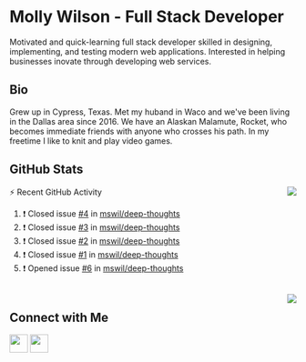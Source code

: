 # Molly Wilson - Full Stack Developer
Motivated and quick-learning full stack developer skilled in designing, implementing, and testing modern web applications. Interested in helping businesses inovate through developing web services.

## Bio
Grew up in Cypress, Texas. Met my huband in Waco and we've been living in the Dallas area since 2016. We have an Alaskan Malamute, Rocket, who becomes immediate friends with anyone who crosses his path. In my freetime I like to knit and play video games. 

## GitHub Stats

<img align="right" src="https://github-readme-stats.vercel.app/api?username=mswil&show_icons=true&theme=tokyonight"/>

⚡ Recent GitHub Activity
<!--START_SECTION:activity-->
1. ❗️ Closed issue [#4](https://github.com/mswil/deep-thoughts/issues/4) in [mswil/deep-thoughts](https://github.com/mswil/deep-thoughts)
2. ❗️ Closed issue [#3](https://github.com/mswil/deep-thoughts/issues/3) in [mswil/deep-thoughts](https://github.com/mswil/deep-thoughts)
3. ❗️ Closed issue [#2](https://github.com/mswil/deep-thoughts/issues/2) in [mswil/deep-thoughts](https://github.com/mswil/deep-thoughts)
4. ❗️ Closed issue [#1](https://github.com/mswil/deep-thoughts/issues/1) in [mswil/deep-thoughts](https://github.com/mswil/deep-thoughts)
5. ❗️ Opened issue [#6](https://github.com/mswil/deep-thoughts/issues/6) in [mswil/deep-thoughts](https://github.com/mswil/deep-thoughts)
<!--END_SECTION:activity-->

<br>

<img align="right" src="https://github-readme-stats.vercel.app/api/top-langs/?username=mswil&layout=compact&theme=tokyonight"/>

## Connect with Me

[<img height="32" width="32" src="https://cdn.jsdelivr.net/npm/simple-icons@v5/icons/linkedin.svg" />](https://www.linkedin.com/in/molly-wilson-b55589206/)
[<img height="32" width="32" src="https://cdn.jsdelivr.net/npm/simple-icons@v5/icons/maildotru.svg" />](mailto:molly_wilson1@outlook.com)
